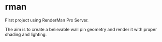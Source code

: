# rman

First project using RenderMan Pro Server.

The aim is to create a believable wall pin geometry and render it with proper shading and lighting.
